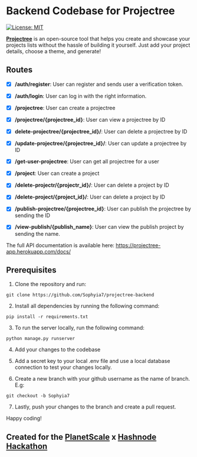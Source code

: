 # Backend Codebase for Projectree

[![License: MIT](https://img.shields.io/badge/License-MIT-yellow.svg)](https://opensource.org/licenses/MIT)

[**Projectree**](https://projectree.net/) is an open-source tool that helps you create and showcase your projects lists without the hassle of building it yourself. Just add your project details, choose a theme, and generate!


## Routes
- [x] **/auth/register**: User can register and sends user a verification token.
- [x] **/auth/login**: User can log in with the right information.
- [x] **/projectree**: User can create a projectree 
- [x] **​/projectree​/{projectree_id}**: User can view a projectree by ID
- [x] **delete-projectree/{projectree_id}/**: User can delete a projectree by ID 
- [x] **/update-projectree/{projectree_id}/**: User can update a projectree by ID
- [x] **/get-user-projectree**: User can get all projectree for a user
- [x] **/project**: User can create a project
- [x] **/delete-projectr/{projectr_id}/**: User can delete a project by ID
- [x] **/delete-project/{project_id}/**: User can delete a project by ID
- [x] **/publish-projectree/{projectree_id}**: User can publish the projectree by sending the ID
- [x] **/view-publish/{publish_name}**: User can view the publish project by sending the name.


The full API documentation is available here: https://projectree-app.herokuapp.com/docs/


## Prerequisites

1. Clone the repository and run:

 `git clone https://github.com/Sophyia7/projectree-backend`

2. Install all dependencies by running the following command:

`pip install -r requirements.txt`

3. To run the server locally, run the following command:

`python manage.py runserver`

4. Add your changes to the codebase 

5. Add a secret key to your local .env file and use a local database connection to test your changes locally. 

6. Create a new branch with your github username as the name of branch. E.g: 

`git checkout -b Sophyia7`

7. Lastly, push your changes to the branch and create a pull request.


Happy coding! 

## Created for the [PlanetScale](https://planetscale.com/?utm_source=hashnode&utm_medium=hackathon&utm_campaign=announcement_article) x [Hashnode](https://hashnode.com/?source=planetscale_hackathon_announcement) [Hackathon](https://townhall.hashnode.com/planetscale-hackathon?source=projectree_frontend_github)




